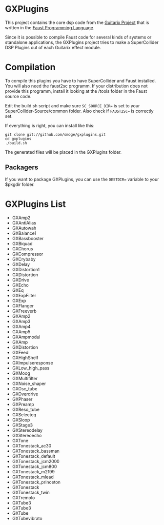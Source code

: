 GXPlugins
==========

This project contains the core dsp code from the [Guitarix Project](http://guitarix.sourceforge.net/) that is written in the [Faust Programming Language](http://faust.grame.fr/). 

Since it is possible to compile Faust code for several kinds of systems or standalone applications, the GXPlugins project tries to make a SuperCollider DSP Plugins out of each Guitarix effect module.

Compilation
===========

To compile this plugins you have to have SuperCollider and Faust installed. You will also need the faust2sc programm. If your distribution does not provide this programm, install it looking at the /tools folder in the Faust source code.

Edit the build.sh script and make sure `SC_SOURCE_DIR=` is set to your SuperCollider-Source/common folder. Also check if `FAUST2SC=` is correctly set.

If everything is right, you can install like this:

    git clone git://github.com/smoge/gxplugins.git
    cd gxplugins
    ./build.sh


The generated files will be placed in the GXPlugins folder. 


Packagers
---------

If you want to package GXPlugins, you can use the `DESTDIR=` variable to your $pkgdir folder. 
    

GXPlugins List
==============

+ GXAmp2
+ GXAntiAlias
+ GXAutowah
+ GXBalance1
+ GXBassbooster
+ GXBiquad
+ GXChorus
+ GXCompressor
+ GXCrybaby
+ GXDelay
+ GXDistortion1
+ GXDistortion
+ GXDrive
+ GXEcho
+ GXEq
+ GXExpFilter
+ GXExp
+ GXFlanger
+ GXFreeverb
+ GXAmp2
+ GXAmp3
+ GXAmp4
+ GXAmp5
+ GXAmpmodul
+ GXAmp
+ GXDistortion
+ GXFeed
+ GXHighShelf
+ GXImpulseresponse
+ GXLow_high_pass
+ GXMoog
+ GXMultifilter
+ GXNoise_shaper
+ GXOsc_tube
+ GXOverdrive
+ GXPhaser
+ GXPreamp
+ GXReso_tube
+ GXSelecteq
+ GXSloop
+ GXStage3
+ GXStereodelay
+ GXStereoecho
+ GXTone
+ GXTonestack_ac30
+ GXTonestack_bassman
+ GXTonestack_default
+ GXTonestack_jcm2000
+ GXTonestack_jcm800
+ GXTonestack_m2199
+ GXTonestack_mlead
+ GXTonestack_princeton
+ GXTonestack
+ GXTonestack_twin
+ GXTremolo
+ GXTube3
+ GXTube3
+ GXTube
+ GXTubevibrato
